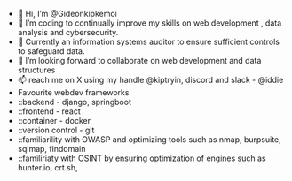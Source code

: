 - 👋 Hi, I’m @Gideonkipkemoi
- 👀 I’m coding to continually improve my skills on web development , data analysis and cybersecurity.
- 🌱 Currently an information systems auditor to ensure sufficient controls to safeguard data.
- 💞️ I’m looking forward to collaborate on web development and data structures
- 📫 reach me on X using my handle @kiptryin, discord and slack - @iddie
- Favourite webdev frameworks
- ::backend - django, springboot
- ::frontend - react
- ::container - docker
- ::version control - git
- ::familiarility with OWASP and optimizing tools such as nmap, burpsuite, sqlmap, findomain
- ::familiriaty with OSINT by ensuring optimization of engines such as hunter.io, crt.sh, 

<!---
Gideonkipkemoi/Gideonkipkemoi is a ✨ special ✨ repository because its `README.md` (this file) appears on your GitHub profile.
You can click the Preview link to take a look at your changes.
--->
